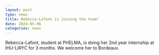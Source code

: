 ```yaml
---
layout: post
type: news
title: Rebecca-Lafont is joining the team"
date: 2024-05-06
categories: news
---
```

Rebecca-Lafont, student at PHELMA, is doing her 2nd year internship at IHU-LIRYC for 3 months. We welcome her to Bordeaux.